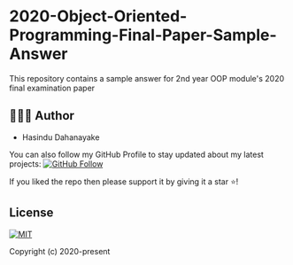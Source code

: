 # 2020-Object-Oriented-Programming-Final-Paper-Sample-Answer
This repository contains a sample answer for 2nd year OOP module's 2020 final examination paper

 ## 👨🏼‍💻 Author
 
* Hasindu Dahanayake 

You can also follow my GitHub Profile to stay updated about my latest projects: [![GitHub Follow](https://img.shields.io/badge/Connect-Hasindu1-blue.svg?logo=Github&longCache=true&style=social&label=Follow)](https://github.com/Hasindu1)

If you liked the repo then please support it by giving it a star ⭐!


## License
[![MIT](https://img.shields.io/cocoapods/l/AFNetworking.svg?style=style&label=License&maxAge=2592000)](../master/LICENSE)

Copyright (c) 2020-present
